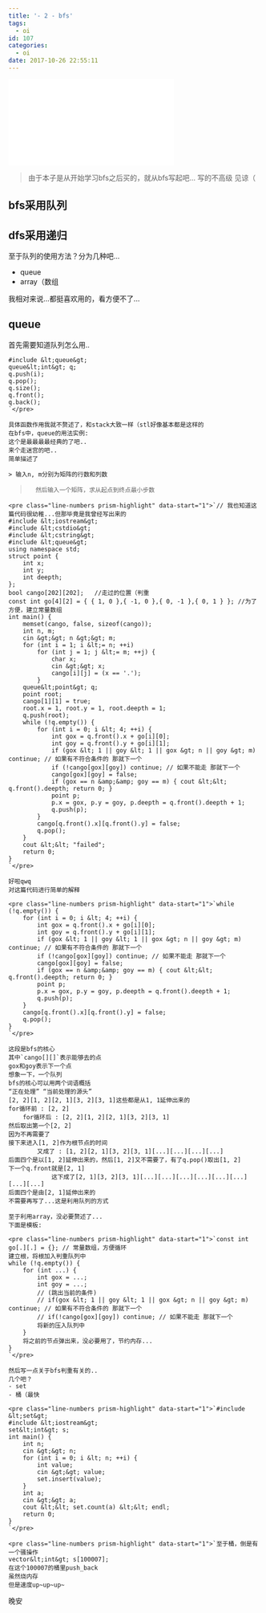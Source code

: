 ```yaml
---
title: '- 2 - bfs'
tags:
  - oi
id: 107
categories:
  - oi
date: 2017-10-26 22:55:11
---
```


<iframe frameborder="no" border="0" marginwidth="0" marginheight="0" width=330 height=86 src="//music.163.com/outchain/player?type=2&id=28699494&auto=0&height=66"></iframe>

<iframe frameborder="no" border="0" marginwidth="0" marginheight="0" width=330 height=86 src="//music.163.com/outchain/player?type=2&id=4937357&auto=0&height=66"></iframe>

> 由于本子是从开始学习bfs之后买的，就从bfs写起吧...
>   写的不高级 见谅（

## bfs采用队列

## dfs采用递归

至于队列的使用方法？分为几种吧...
- queue
- array（数组

我相对来说...都挺喜欢用的，看方便不了...

## queue

首先需要知道队列怎么用..

    #include &lt;queue&gt;
    queue&lt;int&gt; q;
    q.push(i);
    q.pop();  
    q.size(); 
    q.front();
    q.back();
    `</pre>

    具体函数作用我就不赘述了，和stack大致一样（stl好像基本都是这样的
    在bfs中，queue的用法实例:
    这个是最最最最经典的了吧..
    来个走迷宫的吧..
    简单描述了

    > 输入n, m分别为矩阵的行数和列数
>       然后输入一个矩阵，求从起点到终点最小步数

    <pre class="line-numbers prism-highlight" data-start="1">`// 我也知道这篇代码很幼稚...但那毕竟是我曾经写出来的
    #include &lt;iostream&gt;
    #include &lt;cstdio&gt;
    #include &lt;cstring&gt;
    #include &lt;queue&gt;
    using namespace std;
    struct point {
        int x;
        int y;
        int deepth;
    };
    bool cango[202][202];   //走过的位置（判重
    const int go[4][2] = { { 1, 0 },{ -1, 0 },{ 0, -1 },{ 0, 1 } }; //为了方便，建立常量数组
    int main() {
        memset(cango, false, sizeof(cango));
        int n, m;
        cin &gt;&gt; n &gt;&gt; m;
        for (int i = 1; i &lt;= n; ++i)
            for (int j = 1; j &lt;= m; ++j) {
                char x;
                cin &gt;&gt; x;
                cango[i][j] = (x == '.');
            }
        queue&lt;point&gt; q;
        point root;
        cango[1][1] = true;
        root.x = 1, root.y = 1, root.deepth = 1;
        q.push(root);
        while (!q.empty()) {
            for (int i = 0; i &lt; 4; ++i) {
                int gox = q.front().x + go[i][0];
                int goy = q.front().y + go[i][1];
                if (gox &lt; 1 || goy &lt; 1 || gox &gt; n || goy &gt; m) continue; // 如果有不符合条件的 那就下一个
                if (!cango[gox][goy]) continue; // 如果不能走 那就下一个
                cango[gox][goy] = false;
                if (gox == n &amp;&amp; goy == m) { cout &lt;&lt; q.front().deepth; return 0; }
                point p;
                p.x = gox, p.y = goy, p.deepth = q.front().deepth + 1;
                q.push(p);
            }
            cango[q.front().x][q.front().y] = false;
            q.pop();
        }
        cout &lt;&lt; "failed";
        return 0;
    }
    `</pre>

    好啦qwq
    对这篇代码进行简单的解释

    <pre class="line-numbers prism-highlight" data-start="1">`while (!q.empty()) {
        for (int i = 0; i &lt; 4; ++i) {
            int gox = q.front().x + go[i][0];
            int goy = q.front().y + go[i][1];
            if (gox &lt; 1 || goy &lt; 1 || gox &gt; n || goy &gt; m) continue; // 如果有不符合条件的 那就下一个
            if (!cango[gox][goy]) continue; // 如果不能走 那就下一个
            cango[gox][goy] = false;
            if (gox == n &amp;&amp; goy == m) { cout &lt;&lt; q.front().deepth; return 0; }
            point p;
            p.x = gox, p.y = goy, p.deepth = q.front().deepth + 1;
            q.push(p);
        }
        cango[q.front().x][q.front().y] = false;
        q.pop();
    }
    `</pre>

    这段是bfs的核心
    其中`cango[][]`表示能够去的点
    gox和goy表示下一个点
    想象一下，一个队列
    bfs的核心可以用两个词语概括
    “正在处理” “当前处理的源头”
    [2, 2][1, 2][2, 1][3, 2][3, 1]这些都是从1, 1延伸出来的
    for循环前 : [2, 2]
        for循环后 : [2, 2][1, 2][2, 1][3, 2][3, 1]
    然后取出第一个[2, 2]
    因为不再需要了
    接下来进入[1, 2]作为根节点的时间
            又成了 : [1, 2][2, 1][3, 2][3, 1][...][...][...][...]
    后面四个是以[1, 2]延伸出来的，然后[1, 2]又不需要了，有了q.pop()取出[1, 2]
    下一个q.front就是[2, 1]
                这下成了[2, 1][3, 2][3, 1][...][...][...][...][...][...][...][...]
    后面四个是由[2, 1]延伸出来的
    不需要再写了...这是利用队列的方式

    至于利用array，没必要赘述了...
    下面是模板:

    <pre class="line-numbers prism-highlight" data-start="1">`const int go[.][.] = {}; // 常量数组，方便循环
    建立根，将根加入判重队列中
    while (!q.empty()) {
        for (int ...) {
            int gox = ...;
            int goy = ...;
            // (跳出当前的条件)
            // if(gox &lt; 1 || goy &lt; 1 || gox &gt; n || goy &gt; m) continue; // 如果有不符合条件的 那就下一个
            // if(!cango[gox][goy]) continue; // 如果不能走 那就下一个
            将新的压入队列中
        }
        将之前的节点弹出来，没必要用了，节约内存...
    }
    `</pre>

    然后写一点关于bfs判重有关的..
    几个吧？
    - set
    - 桶（最快

    <pre class="line-numbers prism-highlight" data-start="1">`#include &lt;set&gt;
    #include &lt;iostream&gt;
    set&lt;int&gt; s;
    int main() {
        int n;
        cin &gt;&gt; n;
        for (int i = 0; i &lt; n; ++i) {
            int value;
            cin &gt;&gt; value;
            set.insert(value);
        }
        int a;
        cin &gt;&gt; a;
        cout &lt;&lt; set.count(a) &lt;&lt; endl;
        return 0;
    }
    `</pre>

    <pre class="line-numbers prism-highlight" data-start="1">`至于桶，倒是有一个骚操作
    vector&lt;int&gt; s[100007];
    在这个100007的桶里push_back
    虽然烧内存
    但是速度up~up~up~

晚安